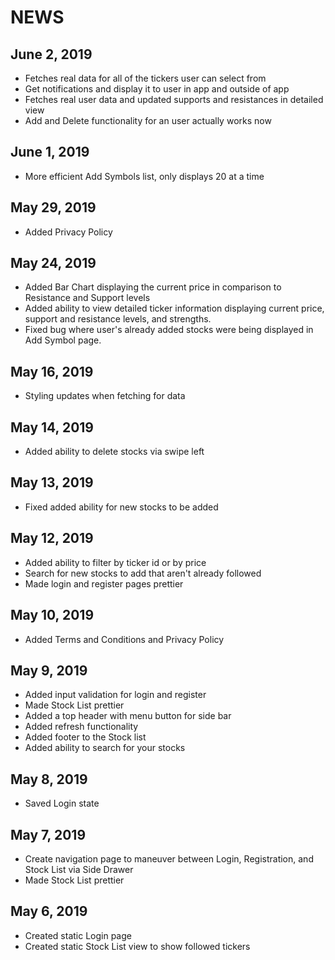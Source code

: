 # NEWS

## June 2, 2019
- Fetches real data for all of the tickers user can select from 
- Get notifications and display it to user in app and outside of app
- Fetches real user data and updated supports and resistances in detailed view
- Add and Delete functionality for an user actually works now

## June 1, 2019
- More efficient Add Symbols list, only displays 20 at a time 

## May 29, 2019
- Added Privacy Policy 

## May 24, 2019
- Added Bar Chart displaying the current price in comparison to Resistance and Support levels
- Added ability to view detailed ticker information displaying current price, support and resistance levels, and strengths.
- Fixed bug where user's already added stocks were being displayed in Add Symbol page. 

## May 16, 2019
- Styling updates when fetching for data

## May 14, 2019
- Added ability to delete stocks via swipe left

## May 13, 2019
- Fixed added ability for new stocks to be added 

## May 12, 2019
- Added ability to filter by ticker id or by price 
- Search for new stocks to add that aren't already followed
- Made login and register pages prettier

## May 10, 2019
- Added Terms and Conditions and Privacy Policy 

## May 9, 2019
- Added input validation for login and register 
- Made Stock List prettier
- Added a top header with menu button for side bar
- Added refresh functionality 
- Added footer to the Stock list 
- Added ability to search for your stocks  

## May 8, 2019
- Saved Login state 

## May 7, 2019
- Create navigation page to maneuver between Login, Registration, and Stock List via Side Drawer
- Made Stock List prettier

## May 6, 2019
- Created static Login page
- Created static Stock List view to show followed tickers